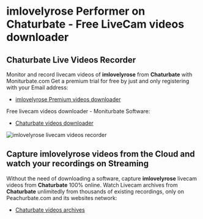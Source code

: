 # imlovelyrose Performer on Chaturbate - Free LiveCam videos downloader

## Chaturbate Live Videos Recorder

Monitor and record livecam videos of **imlovelyrose** from **Chaturbate** with Moniturbate.com
Get a premium trial for free by just and only registering with your Email address:
* [imlovelyrose Premium videos downloader](https://moniturbate.com/request-demo-licence-key.html)

Free livecam videos downloader - Moniturbate Software:
* [Chaturbate videos downloader](https://moniturbate.com/moniturbate-download-software.html)

![imlovelyrose livecam videos recorder](https://peachurnet.com/templates/moniturbate-software.png)


## Capture imlovelyrose videos from the Cloud and watch your recordings on Streaming

Without the need of downloading a software, capture **imlovelyrose** livecam videos from **Chaturbate** 100% online.
Watch Livecam archives from **Chaturbate** unlimitedly from thousands of existing recordings, only on Peachurbate.com and its websites network:
* [Chaturbate videos archives](https://peachurnet.com/)